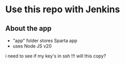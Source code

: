 # Use this repo with Jenkins

## About the app
- "app" folder stores Sparta app
- uses Node JS v20

i need to see if my key's in ssh
!!!
will this copy?
